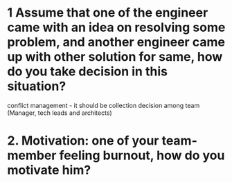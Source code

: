 # 1 Assume that one of the engineer came with an idea on resolving some problem, and another engineer came up with other solution for same, how do you take decision in this situation?
conflict management - it should be collection decision among team (Manager, tech leads and 
architects)

# 2. Motivation: one of your team-member feeling burnout, how do you motivate him?
